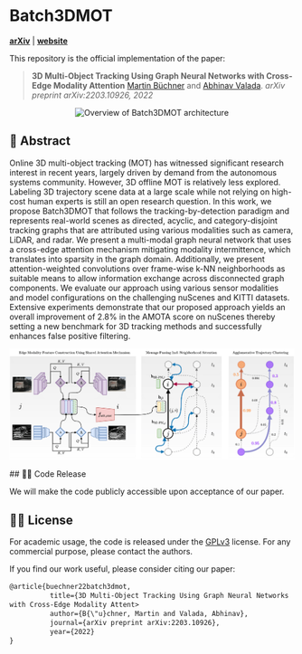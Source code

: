 
# Batch3DMOT
[**arXiv**](https://arxiv.org/abs/2203.10926) | [**website**](http://batch3dmot.cs.uni-freiburg.de/)

This repository is the official implementation of the paper:

> **3D Multi-Object Tracking Using Graph Neural Networks with Cross-Edge Modality Attention**
> [Martin Büchner](https://rl.uni-freiburg.de/people/buechner)  and [Abhinav Valada](https://rl.uni-freiburg.de/people/valada).
> *arXiv preprint arXiv:2203.10926, 2022*

<p align="center">
  <img src="video_banner.gif" alt="Overview of Batch3DMOT architecture" width="850" />
</p>

## 📔 Abstract

Online 3D multi-object tracking (MOT) has witnessed significant research interest in recent years, largely driven by demand from the autonomous systems community. However, 3D offline MOT is relatively less explored. Labeling 3D trajectory scene data at a large scale while not relying on high-cost human experts is still an open research question. In this work, we propose Batch3DMOT that follows the tracking-by-detection paradigm and represents real-world scenes as directed, acyclic, and category-disjoint tracking graphs that are attributed using various modalities such as camera, LiDAR, and radar. We present a multi-modal graph neural network that uses a cross-edge attention mechanism mitigating modality intermittence, which translates into sparsity in the graph domain. Additionally, we present attention-weighted convolutions over frame-wise k-NN neighborhoods as suitable means to allow information exchange across disconnected graph components. We evaluate our approach using various sensor modalities and model configurations on the challenging nuScenes and KITTI datasets. Extensive experiments demonstrate that our proposed approach yields an overall improvement of 2.8% in the AMOTA score on nuScenes thereby setting a new benchmark for 3D tracking methods and successfully enhances false positive filtering.

<p align="center">
  <img src="batch3dmot_architecture.png" alt="Overview of Batch3DMOT architecture" width="850" />
</p>
## 👨‍💻 Code Release

We will make the code publicly accessible upon acceptance of our paper.


## 👩‍⚖️ License

For academic usage, the code is released under the [GPLv3](https://www.gnu.org/licenses/gpl-3.0.en.html) license.
For any commercial purpose, please contact the authors.

If you find our work useful, please consider citing our paper:
```
@article{buechner22batch3dmot,
          title={3D Multi-Object Tracking Using Graph Neural Networks with Cross-Edge Modality Attent>
          author={B{\"u}chner, Martin and Valada, Abhinav},
          journal={arXiv preprint arXiv:2203.10926},
          year={2022}
}
```
